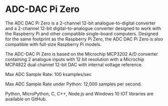 <!--
---
name: ADC-DAC Pi Zero
class: board
type: adc
formfactor: pHAT
manufacturer: AB Electronics UK
description: 2 channel Analogue to Digital Converter and 2 channel Digital to Analogue Converter
url: https://www.abelectronics.co.uk/p/74/adc-dac-pi-zero
github: https://github.com/abelectronicsuk
schematic: https://www.abelectronics.co.uk/viewpdf/schematic-adc-dac-pi-zero
buy: https://www.abelectronics.co.uk/p/74/adc-dac-pi-zero
image: 'ab-adcdac-pi-zero.png'
pincount: 40
eeprom: no
power:
  '1':
ground:
  '6':
  '9':
  '14':
  '20':
  '25':
  '30':
  '34':
  '39':
pin:
  '19':
    mode: spi
  '21':
    mode: spi
  '23':
    mode: spi
  '24':
    mode: spi
  '26':
    mode: spi
install:
  'devices':
    - 'spi'
-->
# ADC-DAC Pi Zero

The ADC DAC Pi Zero is a 2-channel 12-bit analogue-to-digital converter and a 2-channel 12-bit digital-to-analogue converter designed to work with the Raspberry Pi and other compatible single-board computers.   Designed for the same footprint as the Raspberry Pi Zero, the ADC DAC Pi Zero is also compatible with full-size Raspberry Pi models.  

The ADC-DAC Pi Zero is based on the Microchip MCP3202 A/D converter containing 2 analogue inputs with 12 bit resolution with a Microchip MCP4822 dual channel 12-bit DAC with internal voltage reference.

Max ADC Sample Rate: 100 ksamples/sec

Max ADC Sample Rate under Python: 12,000 samples per second.

Python, MicroPython, C, C++, Node.js and Windows 10 IOT libraries are available on GitHub.
